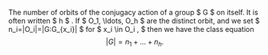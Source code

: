 The number of orbits of the conjugacy action of a group $ G $ on itself.
It is often written $ h $ . If $ O_1, \ldots, O_h $ are the distinct
orbit, and we set $ n_i=|O_i|=|G:G_{x_i}| $ for $ x_i \in O_i , $ then
we have the class equation $$|G|=n_1+ \ldots+n_h.$$
